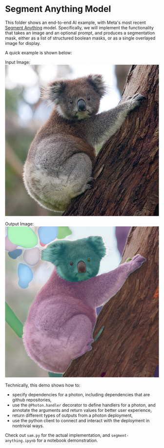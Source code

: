 # Segment Anything Model

This folder shows an end-to-end AI example, with Meta's most recent [Segment Anything](https://github.com/facebookresearch/segment-anything) model. Specifically, we will implement the functionality that takes an image and an optional prompt, and produces a segmentation mask, either as a list of structured boolean masks, or as a single overlayed image for display.

A quick example is shown below:

Input Image:
![](assets/koala.jpeg)

Output Image:
![](assets/koala_segmented.jpg)

Technically, this demo shows how to:
- specify dependencies for a photon, including dependencies that are github repositories,
- use the `@Photon.handler` decorator to define handlers for a photon, and annotate the arguments and return values for better user experience,
- return different types of outputs from a photon deployment,
- use the python client to connect and interact with the deployment in nontrivial ways.

Check out `sam.py` for the actual implementation, and `segment-anything.ipynb` for a notebook demonstration.
